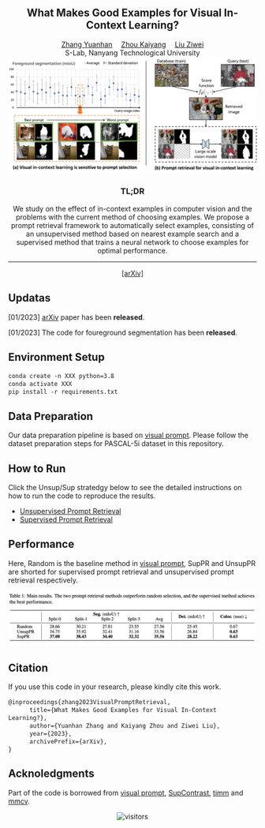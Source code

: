 <div align="center">

<h2>What Makes Good Examples for Visual In-Context Learning?</h2>

<div>
    <a href='https://davidzhangyuanhan.github.io/' target='_blank'>Zhang Yuanhan</a>&emsp;
    <a href='https://kaiyangzhou.github.io/' target='_blank'>Zhou Kaiyang</a>&emsp;
    <a href='https://liuziwei7.github.io/' target='_blank'>Liu Ziwei</a>
</div>
<div>
    S-Lab, Nanyang Technological University
</div>


<img src="figures/motivation.png">

<h3>TL;DR</h3>
    
We study on the effect of in-context examples in computer vision and the problems with the current method of choosing examples. We propose a prompt retrieval framework to automatically select examples, consisting of an unsupervised method based on nearest example search and a supervised method that trains a neural network to choose examples for optimal performance.

---

<p align="center">
  <a href="https://arxiv.org/abs/2206.04673" target='_blank'>[arXiv]</a>
</p>

</div>



## Updatas
[01/2023] [arXiv](https://arxiv.org/abs/2206.04673) paper has been **released**.

[01/2023] The code for foureground segmentation has been **released**.

## Environment Setup
```
conda create -n XXX python=3.8
conda activate XXX
pip install -r requirements.txt
```

## Data Preparation

Our data preparation pipeline is based on [visual prompt](https://github.com/amirbar/visual_prompting). Please follow the dataset preparation steps for PASCAL-5i dataset in this repository.

## How to Run
Click the Unsup/Sup stratedgy below to see the detailed instructions on how to run the code to reproduce the results. 

* [Unsupervised Prompt Retrieval](UnsupPR.md)
* [Supervised Prompt Retrieval](SupPR.md)


## Performance
Here, Random is the baseline method in [visual prompt](https://github.com/amirbar/visual_prompting), SupPR and UnsupPR are shorted for supervised prompt retrieval and unsupervised prompt retrieval respectively.

![fig1](figures/result.jpg)

## Citation
If you use this code in your research, please kindly cite this work.
```
@inproceedings{zhang2023VisualPromptRetrieval,
      title={What Makes Good Examples for Visual In-Context Learning?}, 
      author={Yuanhan Zhang and Kaiyang Zhou and Ziwei Liu},
      year={2023},
      archivePrefix={arXiv},
}
```

## Acknoledgments
Part of the code is borrowed from [visual prompt](https://github.com/amirbar/visual_prompting), [SupContrast](https://github.com/HobbitLong/SupContrast), [timm](https://github.com/rwightman/pytorch-image-models) and [mmcv](https://github.com/open-mmlab/mmcv).

<div align="center">

![visitors](https://visitor-badge.glitch.me/badge?page_id=ZhangYuanhan-AI.visual_prompt_retrieval&left_color=green&right_color=red)

</div>

